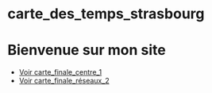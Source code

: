 # carte_des_temps_strasbourg

<!DOCTYPE html>
<html lang="fr">
<head>
  <meta charset="UTF-8">
  <title> carte_des_temps_strasbourg </title>
</head>
<body>
  <h1>Bienvenue sur mon site</h1>
  <ul>
    <li><a href="carte_finale_centre_1.html" target="_blank">Voir carte_finale_centre_1 </a></li>
    <li><a href="carte_finale_réseaux_2.html" target="_blank">Voir carte_finale_réseaux_2 </a></li>
  </ul>
</body>
</html>
